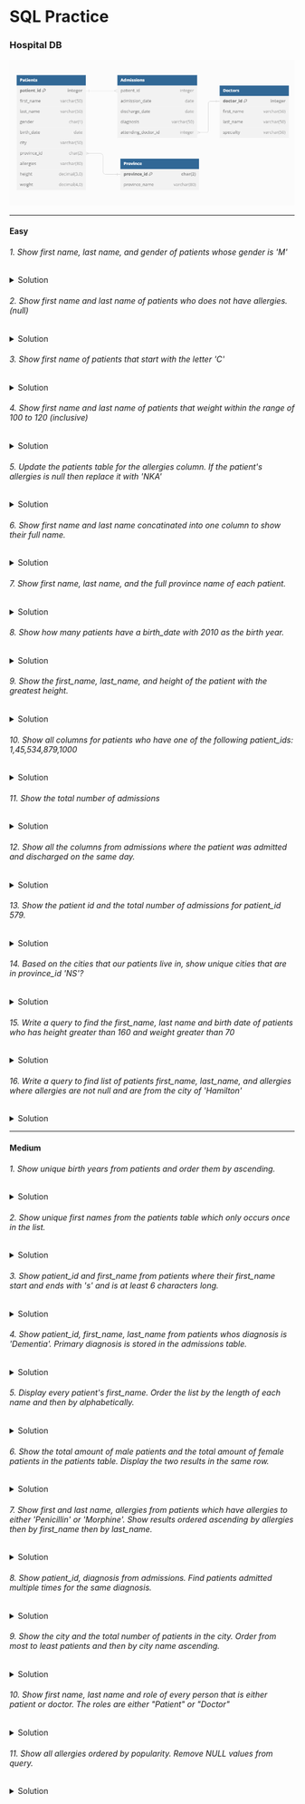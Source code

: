# SQL Practice

### Hospital DB

<img src='/img/hospital-der.png' />

---

#### Easy

###### 1. Show first name, last name, and gender of patients whose gender is 'M'

<details>
  <summary>Solution</summary>
  <p>

```sql
SELECT first_name, last_name, gender FROM patients
WHERE gender = 'M'
```

  </p>
</details>

###### 2. Show first name and last name of patients who does not have allergies. (null)

<details>
  <summary>Solution</summary>
  <p>

```sql
SELECT first_name, last_name FROM patients
WHERE allergies IS NULL
```

  </p>
</details>

###### 3. Show first name of patients that start with the letter 'C'

<details>
  <summary>Solution</summary>
  <p>

```sql
SELECT first_name FROM patients
WHERE first_name LIKE 'C%'
```

  </p>
</details>

###### 4. Show first name and last name of patients that weight within the range of 100 to 120 (inclusive)

<details>
  <summary>Solution</summary>
  <p>

```sql
SELECT first_name, last_name FROM patients
WHERE weight BETWEEN 100 AND 120
```

  </p>
</details>

###### 5. Update the patients table for the allergies column. If the patient's allergies is null then replace it with 'NKA'

<details>
  <summary>Solution</summary>
  <p>

```sql
UPDATE patients
SET allergies = 'NKA'
WHERE allergies IS NULL
```

  </p>
</details>

###### 6. Show first name and last name concatinated into one column to show their full name.

<details>
  <summary>Solution</summary>
  <p>

```sql
SELECT CONCAT(first_name,' ', last_name) FROM patients
```

  </p>
</details>

###### 7. Show first name, last name, and the full province name of each patient.

<details>
  <summary>Solution</summary>
  <p>

```sql
SELECT first_name, last_name, province_name FROM patients p
INNER JOIN province_names pn
ON pn.province_id = p.province_id
```

  </p>
</details>

###### 8. Show how many patients have a birth_date with 2010 as the birth year.

<details>
  <summary>Solution</summary>
  <p>

```sql
SELECT COUNT(*) FROM patients
WHERE YEAR(birth_date) = 2010
```

  </p>
</details>

###### 9. Show the first_name, last_name, and height of the patient with the greatest height.

<details>
  <summary>Solution</summary>
  <p>

```sql
SELECT first_name, last_name, MAX(height) FROM patients
```

  </p>
</details>

###### 10. Show all columns for patients who have one of the following patient_ids: 1,45,534,879,1000

<details>
  <summary>Solution</summary>
  <p>

```sql
SELECT * FROM patients
WHERE patient_id IN (1,45,534,879,1000)
```

  </p>
</details>

###### 11. Show the total number of admissions

<details>
  <summary>Solution</summary>
  <p>

```sql
SELECT COUNT(*) FROM admissions
```

  </p>
</details>

###### 12. Show all the columns from admissions where the patient was admitted and discharged on the same day.

<details>
  <summary>Solution</summary>
  <p>

```sql
SELECT * FROM admissions
WHERE admission_date = discharge_date
```

  </p>
</details>

###### 13. Show the patient id and the total number of admissions for patient_id 579.

<details>
  <summary>Solution</summary>
  <p>

```sql
SELECT patient_id, count(*) AS total_admissions FROM admissions
WHERE patient_id = 579
```

  </p>
</details>

###### 14. Based on the cities that our patients live in, show unique cities that are in province_id 'NS'?

<details>
  <summary>Solution</summary>
  <p>

```sql
SELECT DISTINCT city FROM patients
WHERE province_id = 'NS'
```

  </p>
</details>

###### 15. Write a query to find the first_name, last name and birth date of patients who has height greater than 160 and weight greater than 70

<details>
  <summary>Solution</summary>
  <p>

```sql
SELECT first_name, last_name, birth_date FROM patients
WHERE height > 160 AND weight > 70
```

  </p>
</details>

###### 16. Write a query to find list of patients first_name, last_name, and allergies where allergies are not null and are from the city of 'Hamilton'

<details>
  <summary>Solution</summary>
  <p>

```sql
SELECT first_name, last_name, allergies FROM patients
WHERE allergies IS NOT NULL AND city = 'Hamilton'
```

  </p>
</details>

---

#### Medium

###### 1. Show unique birth years from patients and order them by ascending.

<details>
  <summary>Solution</summary>
  <p>

```sql
SELECT DISTINCT YEAR(birth_date) FROM patients
ORDER BY birth_date ASC
```

  </p>
</details>

###### 2. Show unique first names from the patients table which only occurs once in the list.

<details>
  <summary>Solution</summary>
  <p>

```sql
SELECT first_name FROM patients
GROUP BY first_name
HAVING COUNT(first_name) = 1
```

  </p>
</details>

###### 3. Show patient_id and first_name from patients where their first_name start and ends with 's' and is at least 6 characters long.

<details>
  <summary>Solution</summary>
  <p>

```sql
SELECT patient_id,first_name FROM patients
WHERE first_name LIKE 's%s' AND LEN(first_name) >= 6
---
SELECT patient_id,first_name FROM patients
WHERE first_name LIKE 's____%s'
```

  </p>
</details>

###### 4. Show patient_id, first_name, last_name from patients whos diagnosis is 'Dementia'. Primary diagnosis is stored in the admissions table.

<details>
  <summary>Solution</summary>
  <p>

```sql
SELECT p.patient_id, first_name, last_name FROM patients p
INNER JOIN admissions a
ON p.patient_id = a.patient_id
WHERE diagnosis = 'Dementia'
```

  </p>
</details>

###### 5. Display every patient's first_name. Order the list by the length of each name and then by alphabetically.

<details>
  <summary>Solution</summary>
  <p>

```sql
SELECT first_name FROM patients
ORDER BY LEN(first_name), first_name
```

  </p>
</details>

###### 6. Show the total amount of male patients and the total amount of female patients in the patients table. Display the two results in the same row.

<details>
  <summary>Solution</summary>
  <p>

```sql
SELECT
  SUM(gender = 'M') AS Male,
  SUM(gender = 'F') AS Female
FROM patients
---
SELECT
  SUM(CASE WHEN gender = 'M' THEN 1 END) AS male_count,
  SUM(CASE WHEN gender = 'F' THEN 1 END) AS female_count
FROM patients;
```

  </p>
</details>

###### 7. Show first and last name, allergies from patients which have allergies to either 'Penicillin' or 'Morphine'. Show results ordered ascending by allergies then by first_name then by last_name.

<details>
  <summary>Solution</summary>
  <p>

```sql
SELECT first_name, last_name, allergies FROM patients
WHERE allergies IN ('Penicillin','Morphine')
ORDER BY allergies, first_name, last_name
```

  </p>
</details>

###### 8. Show patient_id, diagnosis from admissions. Find patients admitted multiple times for the same diagnosis.

<details>
  <summary>Solution</summary>
  <p>

```sql
SELECT patient_id, diagnosis FROM admissions
GROUP BY patient_id,diagnosis
HAVING count(*) > 1
```

  </p>
</details>

###### 9. Show the city and the total number of patients in the city. Order from most to least patients and then by city name ascending.

<details>
  <summary>Solution</summary>
  <p>

```sql
SELECT city, COUNT(*) AS total_patients FROM patients
GROUP BY city
ORDER BY total_patients DESC, city ASC
```

  </p>
</details>

###### 10. Show first name, last name and role of every person that is either patient or doctor. The roles are either "Patient" or "Doctor"

<details>
  <summary>Solution</summary>
  <p>

```sql
SELECT first_name, last_name, 'Patient' AS role
FROM patients
UNION ALL
SELECT first_name, last_name, 'Doctor' AS role
FROM doctors
```

  </p>
</details>

###### 11. Show all allergies ordered by popularity. Remove NULL values from query.

<details>
  <summary>Solution</summary>
  <p>

```sql
SELECT allergies, COUNT(*) AS popularity FROM patients
WHERE allergies IS NOT NULL
GROUP BY allergies
ORDER BY popularity DESC
```

  </p>
</details>
